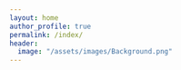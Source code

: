```yaml
---
layout: home
author_profile: true
permalink: /index/
header:
  image: "/assets/images/Background.png"
---
```

